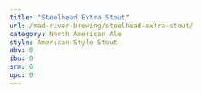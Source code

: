 ```yaml
---
title: "Steelhead Extra Stout"
url: /mad-river-brewing/steelhead-extra-stout/
category: North American Ale
style: American-Style Stout
abv: 0
ibu: 0
srm: 0
upc: 0
---
```


